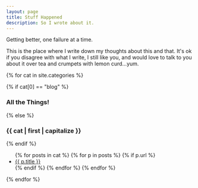 ```yaml
---
layout: page
title: Stuff Happened
description: So I wrote about it.
---
```


Getting better, one failure at a time.

This is the place where I write down my thoughts about this and that.  It's ok
if you disagree with what I write, I still like you, and would love to talk to
you about it over tea and crumpets with lemon curd...yum.

{% for cat in site.categories %}
<div class="post-list">
	{% if cat[0] == "blog" %}
	<h3>All the Things!</h3>
	{% else %}
	<h3>{{ cat | first | capitalize }}</h3>
	{% endif %}
	<ul>
		{% for posts in cat %}
			{% for p in posts %}
			{% if p.url %}
				<li><a href="{{ p.url }}">{{ p.title }}</a></li>
			{% endif %}
			{% endfor %}
		{% endfor %}
	</ul>
</div>
{% endfor %}
